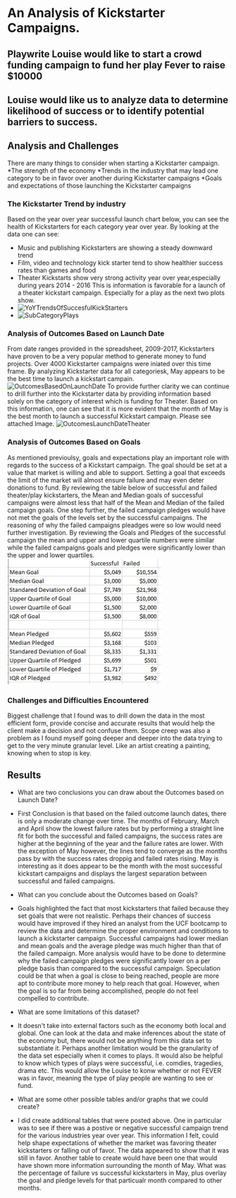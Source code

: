 # An Analysis of Kickstarter Campaigns.

## Playwrite Louise would like to start a crowd funding campaign to fund her play Fever to raise $10000

## Louise would like us to analyze data to determine likelihood of success or to identify potential barriers to success. 

## Analysis and Challenges
There are many things to consider when starting a Kickstarter campaign.
*The strength of the economy
*Trends in the industry that may lead one category to be in favor over another during Kickstarter campaigns
*Goals and expectations of those launching the Kickstarter campaigns

### The Kickstarter Trend by industry
Based on the year over year successful launch chart below, you can see the health of Kickstarters for each category year over year.  By looking at the data one can see:
* Music and publishing Kickstarters are showing a steady downward trend
* Film, video and technology kick starter tend to show healthier success rates than games and food
* Theater Kickstarts show very strong activity year over year,especially during years 2014 - 2016  This is information is favorable for a launch of a theater kickstart campaign.  Especially for a play as the next two plots show. 
* ![YoYTrendsOfSuccesfulKickStarters](C:\Users\Chayo\Desktop\UCF_DataAnalysis\ClassWork\CrowdFundingAnalysis)
* ![SubCategoryPlays](C:\Users\Chayo\Desktop\UCF_DataAnalysis\ClassWork\CrowdFundingAnalysis)

### Analysis of Outcomes Based on Launch Date
From date ranges provided in the spreadsheet, 2009-2017, Kickstarters have proven to be a very popular method to generate money to fund projects.  Over 4000 Kickstarter campaigns were iniated over this time frame.  By analyzing Kickstarter data for all categoriesk, May appears to be the best time to launch a kickstart campain.
![OutcomesBasedOnLaunchDate](C:\Users\Chayo\Desktop\UCF_DataAnalysis\ClassWork\CrowdFundingAnalysis)
To provide further clarity we can continue to drill further into the Kickstarter data by providing information based solely on the category of interest which is funding for Theater.  Based on this information, one can see that it is more evident that the month of May is the best month to launch a successful Kickstart campaign. Please see attached Image.
![OutcomesLaunchDateTheater](C:\Users\Chayo\Desktop\UCF_DataAnalysis\ClassWork\CrowdFundingAnalysis)


### Analysis of Outcomes Based on Goals
As mentioned previoulsy, goals and expectations play an important role with regards to the success of a Kickstart campaign. The goal should be set at a value that market is willing and able to support. Setting a goal that exceeds the limit of the market will almost ensure failure and may even deter donations to fund.  By reviewing the table below of successful and failed theater/play kickstarters, the Mean and Median goals of successful campaigns were almost less that half of the Mean and Median of the failed campaign goals.  One step further, the failed campaign pledges would have not met the goals of the levels set by the successful campaigns.  The reasoning of why the failed campaigns pleadges were so low would need further investigation.  By reviewing the Goals and Pledges of the successful campaign the mean and upper and lower quartile numbers were similar while the failed campaigns goals and pledges were significantly lower than the upper and lower quartiles.
![AnalysisKickStarterPlays](PracticePNG/AnalysisKickStarterPlays.PNG)

### Challenges and Difficulties Encountered
Biggest challenge that I found was to drill down the data in the most efficient form, provide concise and accurate results that would help the client make a decision and not confuse them. Scope creep was also a problem as I found myself going deeper and deeper into the data trying to get to the very minute granular level.  Like an artist creating a painting, knowing when to stop is key.

## Results

- What are two conclusions you can draw about the Outcomes based on Launch Date?
- First Conclusion is that based on the failed outcome launch dates, there is only a moderate change over time.  The months of February, March and April show the lowest failure rates but by performing a straight line fit for both the successful and failed campaigns, the success rates are higher at the beginning of the year and the failure rates are lower.  With the exception of May however, the lines tend to converge as the months pass by with the success rates droppig and failed rates rising.  May is interesting as it does appear to be the month with the most successful kickstart campaigns and displays the largest separation between successful and failed campaigns. 

- What can you conclude about the Outcomes based on Goals?
- Goals highlighted the fact that most kickstarters that failed because they set goals that were not realistic.  Perhaps their chances of success would have improved if they hired an analyst from the UCF bootcamp to review the data and determine the proper environment and conditions to launch a kickstarter campaign.  Successful campaigns had lower median and mean goals and the average pledge was much higher than that of the failed campaign.  More analysis would have to be done to determine why the failed campaign pledges were significantly lower on a per pledge basis than compared to the successful campaign.  Speculation could be that when a goal is close to being reached, people are more apt to contribute more money to help reach that goal.  However, when the goal is so far from being accomplished, people do not feel compelled to contribute.

- What are some limitations of this dataset?
- It doesn't take into external factors such as the economy both local and global. One can look at the data and make inferences about the state of the economy but, there would not be anything from this data set to substantiate it.  Perhaps another limitation would be the granularity of the data set especially when it comes to plays.  It would also be helpful to know which types of plays were successful, i.e. comdies, tragedies, drama etc.  This would allow the Louise to konw whether or not FEVER was in favor, meaning the type of play people are wanting to see or fund.

- What are some other possible tables and/or graphs that we could create?
- I did create additional tables that were posted above.  One in particular was to see if there was a postive or negative successful campaign trend for the various industries year over year.  This information I felt, could help shape expectations of whether the market was favoring theater kickstarters or falling out of favor.  The data appeared to show that it was still in favor.  Another table to create would have been one that would have shown more information surrounding the month of May.  What was the percentage of failure vs successful kickstarters in May, plus overlay the goal and pledge levels for that particualr month compared to other months.
